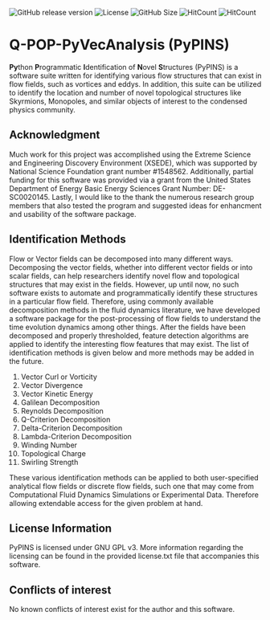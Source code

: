 ![GitHub release version](https://img.shields.io/github/v/release/DOE-COMMS/Q-POP-PyVecAnalysis?color=%2350C878&include_prereleases)
![License](https://img.shields.io/github/license/DOE-COMMS/Q-POP-PyVecAnalysis)
![GitHub Size](https://img.shields.io/github/repo-size/DOE-COMMS/Q-POP-PyVecAnalysis)
![HitCount](https://hits.dwyl.com/DOE-COMMS/Q-POP-PyVecAnalysis.svg?style=flat-square&show=unique)
![HitCount](https://img.shields.io/endpoint?url=https%3A%2F%2Fhits.dwyl.com%2FDOE-COMMS%2FQ-POP-PyVecAnalysis.json&label=total%20hits&color=pink)

# Q-POP-PyVecAnalysis (PyPINS)

**Py**thon **P**rogrammatic **I**dentification of **N**ovel **S**tructures (PyPINS) is a software suite written for identifying various flow structures that can exist in flow fields, such as vortices and eddys. In addition, this suite can be utilized to identify the location and number of novel topological structures like Skyrmions, Monopoles, and similar objects of interest to the condensed physics community. 

## Acknowledgment

Much work for this project was accomplished using the Extreme Science and Engineering Discovery Environment (XSEDE), which was supported by National Science Foundation grant number #1548562. Additionally, partial funding for this software was provided via a grant from the United States Department of Energy Basic Energy Sciences Grant Number: DE-SC0020145. Lastly, I would like to the thank the numerous research group members that also tested the program and suggested ideas for enhancment and usability of the software package.

## Identification Methods

Flow or Vector fields can be decomposed into many different ways. Decomposing the vector fields, whether into different vector fields or into scalar fields, can help researchers identify novel flow and topological structures that may exist in the fields. However, up until now, no such software exists to automate and programmatically identify these structures in a particular flow field. Therefore, using commonly available decomposition methods in the fluid dynamics literature, we have developed a software package for the post-processing of flow fields to understand the time evolution dynamics among other things. After the fields have been decomposed and properly thresholded, feature detection algorithms are applied to identify the interesting flow features that may exist. The list of identification methods is given below and more methods may be added in the future.

1. Vector Curl or Vorticity
2. Vector Divergence
3. Vector Kinetic Energy
4. Galilean Decomposition
5. Reynolds Decomposition
6. Q-Criterion Decomposition
7. Delta-Criterion Decomposition
8. Lambda-Criterion Decomposition
9. Winding Number
10. Topological Charge
11. Swirling Strength

These various identification methods can be applied to both user-specified analytical flow fields or discrete flow fields, such one that may come from Computational Fluid Dynamics Simulations or Experimental Data. Therefore allowing extendable access for the given problem at hand.

## License Information

PyPINS is licensed under GNU GPL v3. More information regarding the licensing can be found in the provided license.txt file that accompanies this software.

## Conflicts of interest

No known conflicts of interest exist for the author and this software. 
